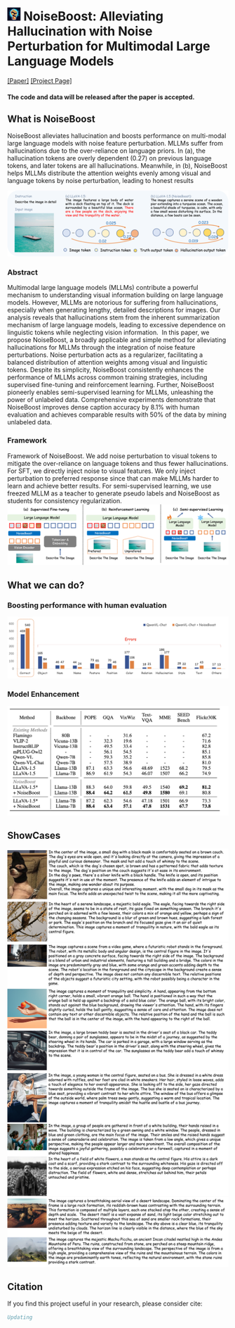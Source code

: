 
# <img width="30" alt="image" src="docs/images/avatar.jpg"> NoiseBoost: Alleviating Hallucination with Noise Perturbation for Multimodal Large Language Models

[\[Paper\]](xxx)  [\[Project Page\]](https://ixxx.com/)

#### The code and data will be released after the paper is accepted.

## What is NoiseBoost
NoiseBoost alleviates hallucination and boosts performance on multi-modal large language models with noise feature perturbation. MLLMs suffer from hallucinations due to the over-reliance on language priors. In (a), the
hallucination tokens are overly dependent (0.27) on previous language tokens, and later tokens are all
hallucinations. Meanwhile, in (b), NoiseBoost helps MLLMs distribute the attention weights evenly
among visual and language tokens by noise perturbation, leading to honest results

![alt text](docs/images/intui1.png "Title")


### Abstract
Multimodal large language models (MLLMs) contribute a powerful mechanism to understanding visual information building on large language models.
However, MLLMs are notorious for suffering from hallucinations, especially when generating lengthy, detailed descriptions for images.
Our analysis reveals that hallucinations stem from the inherent summarization mechanism of large language models, leading to excessive dependence on linguistic tokens while neglecting vision information. 
In this paper, we propose NoiseBoost, a broadly applicable and simple method for alleviating hallucinations for MLLMs through the integration of noise feature perturbations.
Noise perturbation acts as a regularizer, facilitating a balanced distribution of attention weights among visual and linguistic tokens.
Despite its simplicity, NoiseBoost consistently enhances the performance of MLLMs across common training strategies, including supervised fine-tuning and reinforcement learning.
Further, NoiseBoost pioneerly enables semi-supervised learning for MLLMs, unleashing the power of unlabeled data.
Comprehensive experiments demonstrate that NoiseBoost improves dense caption accuracy by 8.1\% with human evaluation and achieves comparable results with 50\% of the data by mining unlabeled data.


### Framework
Framework of NoiseBoost. We add noise perturbation to visual tokens to mitigate the over-reliance on language tokens and thus fewer hallucinations. For SFT, we directly inject noise to visual features. We only inject perturbation to preferred response since that can make MLLMs harder to learn and achieve better results. For semi-supervised learning, we use freezed MLLM as a teacher to generate pseudo labels and NoiseBoost as students for consistency regularization.
![alt text](docs/images/framenoise.png "Method")


## What we can do?
### Boosting performance with human evaluation

![alt text](docs/images/human_eval.png "Humaneval")

### Model Enhancement
![alt text](docs/images/performance_table.png "perftable")

## ShowCases
![alt text](docs/images/mask_animal.png)
![alt text](docs/images/mask_art.png)
![alt text](docs/images/mask_people.png)
![alt text](docs/images/mask_view.png)



## Citation
If you find this project useful in your research, please consider cite:

```BibTeX
Updating
```
